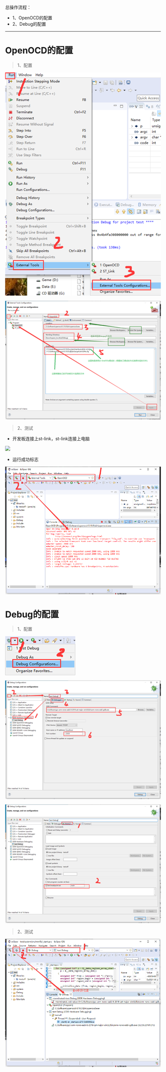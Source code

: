 总操作流程：
- 1、OpenOCD的配置
- 2、Debug的配置

***

# OpenOCD的配置

> 1、配置

![](image/2-1.png)

![](image/2-2.png)

> 2、测试

- 开发板连接上st-link，st-link连接上电脑

![](image/2-3.png)

- 运行成功标志

![](image/2-4.png)

# Debug的配置

> 1、配置

![](image/2-5.png)

![](image/2-6.png)

![](image/2-7.png)

> 2、测试

![](image/2-8.png)


